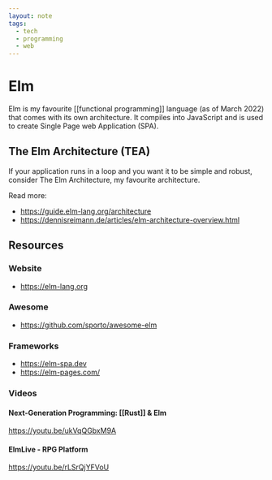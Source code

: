 ```yaml
---
layout: note
tags:
  - tech
  - programming
  - web
---
```


# Elm

Elm is my favourite [[functional programming]] language (as of March 2022) that comes with its own architecture. It compiles into JavaScript and is used to create Single Page web Application (SPA).

## The Elm Architecture (TEA)

If your application runs in a loop and you want it to be simple and robust, consider The Elm Architecture, my favourite architecture.

Read more:

- https://guide.elm-lang.org/architecture
- https://dennisreimann.de/articles/elm-architecture-overview.html

## Resources

### Website

- https://elm-lang.org

### Awesome

- https://github.com/sporto/awesome-elm

### Frameworks

- https://elm-spa.dev
- https://elm-pages.com/

### Videos

#### Next-Generation Programming: [[Rust]] & Elm

https://youtu.be/ukVqQGbxM9A

#### ElmLive - RPG Platform

https://youtu.be/rLSrQjYFVoU
